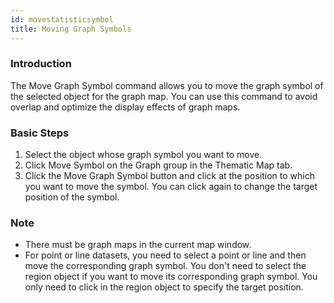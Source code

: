 ```yaml
---
id: movestatisticsymbol
title: Moving Graph Symbols
---
```

### Introduction

The Move Graph Symbol command allows you to move the graph symbol of the selected object for the graph map. You can use this command to avoid overlap and optimize the display effects of graph maps.

### Basic Steps

1. Select the object whose graph symbol you want to move. 
2. Click Move Symbol on the Graph group in the Thematic Map tab.
3. Click the Move Graph Symbol button and click at the position to which you want to move the symbol. You can click again to change the target position of the symbol.

### Note

* There must be graph maps in the current map window.
* For point or line datasets, you need to select a point or line and then move the corresponding graph symbol. You don't need to select the region object if you want to move its corresponding graph symbol. You only need to click in the region object to specify the target position. 


